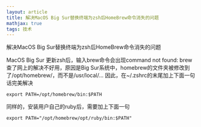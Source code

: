 ```yaml
---
layout: article
title: 解决MacOS Big Sur替换终端为zsh后HomeBrew命令消失的问题
mathjax: true
tags: 技术
---
```


解决MacOS Big Sur替换终端为zsh后HomeBrew命令消失的问题

MacOS Big Sur 更新zsh后，输入brew命令会出现command not found: brew
查了网上的解决不好用，原因是Big Sur系统中，homebrew的文件夹被修改到了/opt/homebrew/，而不是/usr/local/...
因此，在~/.zshrc的末尾加上下面一句话完美解决

```shell
export PATH=/opt/homebrew/bin:$PATH
```

同样的，安装用户自己的ruby后，需要加上下面一句

```shell
export PATH="/opt/homebrew/opt/ruby/bin:$PATH"
```

